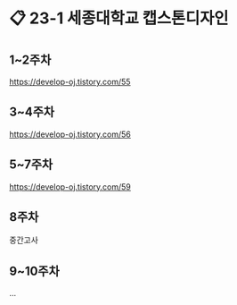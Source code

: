 # 📋 23-1 세종대학교 캡스톤디자인

## 1~2주차
https://develop-oj.tistory.com/55

## 3~4주차
https://develop-oj.tistory.com/56

## 5~7주차
https://develop-oj.tistory.com/59

## 8주차
중간고사

## 9~10주차
...
